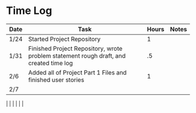 # Time Log 

| Date   | Task                                                                                      | Hours  | Notes |
|--------|-------------------------------------------------------------------------------------------|--------|-------|
| 1/24   | Started Project Repository                                                                | 1      |       |
| 1/31   | Finished Project Repository, wrote problem statement rough draft, and created time log    | .5     |       |
| 2/6    | Added all of Project Part 1 Files and finished user stories                               | 1      |       |
| 2/7    |                                                                                           |        |       |
|
|
|
|
|
|